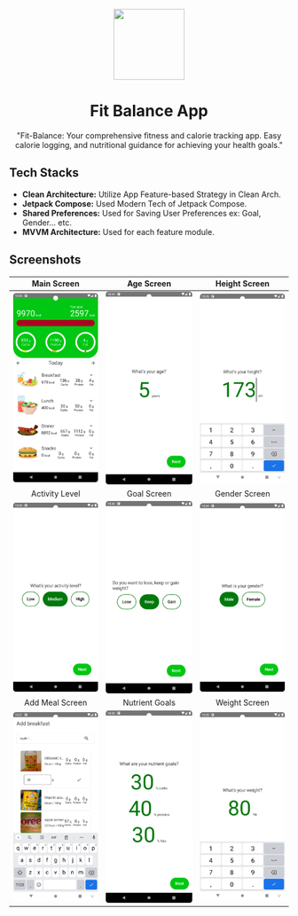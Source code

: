 <p align="center">
  <img src="app/src/main/res/mipmap-xxxhdpi/ic_launcher" align="center" width="128" height="128" />
<p>

<h1 align="center">Fit Balance App</h1>

<p align="center">
"Fit-Balance: Your comprehensive fitness and calorie tracking app. Easy calorie logging, and nutritional guidance for achieving your health goals."
</p>

## Tech Stacks

- <b>Clean Architecture:</b> Utilize App Feature-based Strategy in Clean Arch.
- <b>Jetpack Compose:</b> Used Modern Tech of Jetpack Compose.
- <b>Shared Preferences:</b> Used for Saving User Preferences ex: Goal, Gender... etc.
- <b>MVVM Architecture:</b> Used for each feature module.



## Screenshots

|                  Main Screen                      |                   Age Screen                       |                    Height Screen                      |
|:-------------------------------------------------:|:--------------------------------------------------:|:-----------------------------------------------------:|
|        ![main](images/Dashboard.png)              |            ![age](images/AgeScreen.png)            |          ![Height](images/HeightScreen.png)           |
|                   Activity Level                  |                  Goal Screen                       |                    Gender Screen                      |
|   ![activity level](images/ActivityLevel.png)     |             ![Goal](images/goal.png)               |         ![Gender](images/GenderScreen.png)            |
|                 Add Meal Screen                   |                 Nutrient Goals                     |                    Weight Screen                      |
|       ![add meal](images/addmealmount.png)        |     ![nutrient goals](images/nutrientGoals.png)    |         ![weight](images/WeightScreen.png)            |

